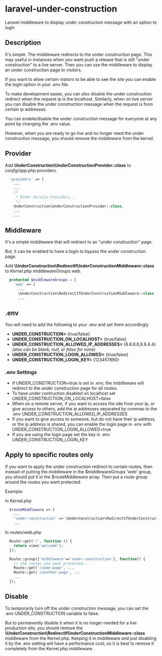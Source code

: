 # laravel-under-construction
Laravel middleware to display under construction message with an option to login 

## Description
It's simple. The middleware redirects to the under construction page. This may useful in instances when you want push a release that is still "under construction" to a live server. Then you can use the middleware to display an under construction page to visitors. 

If you want to allow certain visitors to be able to see the site you can enable the login option in your .env file. 

To make development easier, you can also disable the under construction redirect when the request ip is the localhost. Similarly, when on live server you can disable the under construction message when the request is from certain ip addresses.

You can enable/disable the under construction message for everyone at any point by changing the .env value.

However, when you are ready to go live and no longer need the under construction message, you should remove the middleware from the kernel.


## Provider
Add **UnderConstruction\UnderConstructionProvider::class** to _config/app.php_ providers.
```php
  'providers' => [
    ...
    ...
    /*
     * Other Service Providers...
     */
    UnderConstruction\UnderConstructionProvider::class,  
    ...
    ...
```

## Middleware
It's a simple middleware that will redirect to an "under construction" page. 

But, it can be enabled to have a login to bypass the under construction page.

Add **\UnderConstruction\RedirectIfUnderConstructionMiddleware::class** to _Kernel.php_ middlewareGroups web. 
```php
  protected $middlewareGroups = [
    'web' => [
      ...
      \UnderConstruction\RedirectIfUnderConstructionMiddleware::class
      ...
```

## .env
You will need to add the following to your .env and set them accordingly

- **UNDER_CONSTRUCTION=** {true/false}
- **UNDER_CONSTRUCTION_ON_LOCALHOST=** {true/false}
- **UNDER_CONSTRUCTION_ALLOWED_IP_ADDRESSES=** {8.8.8.8,8.8.4.4} _(also can be blank, null, or false for none)_
- **UNDER_CONSTRUCTION_LOGIN_ALLOWED=** {true/false}
- **UNDER_CONSTRUCTION_LOGIN_KEY=** {123457890}


### .env Settings
- If UNDER_CONSTRUCTION=true is set in .env, the middleware will redirect to the under construction page for all routes.
- To have under contruction disabled on localhost set UNDER_CONSTRUCTION_ON_LOCALHOST=false
- When on a remote server, if you want to access the site from your ip, or give access to others, add the ip addresses separated by commas to the .env UNDER_CONSTRUCTION_ALLOWED_IP_ADDRESSES
- If you want to give access to someone, but do not have their ip address, or the ip address is shared, you can enable the login page in .env with UNDER_CONSTRUCTION_LOGIN_ALLOWED=true
- If you are using the login page set the key in .env UNDER_CONSTRUCTION_LOGIN_KEY


## Apply to specific routes only
If you want to apply the under construction redirect to certain routes, then instead of putting the middleware in the $middlewareGroups 'web' group, you should put it in the $routeMiddleware array. Then put a route group around the routes you want protected.

Example:

  In Kernel.php
  ```php
    $routeMiddleware => [
      ...
      'under-construction' => \UnderConstruction\RedirectIfUnderConstructionMiddleware::class, 
      ...
  ```
  
  In routes/web.php
  ```php
    Route::get('/', function () {
      return view('welcome');
    });

    Route::group(['middleware'=>'under-construction'], function() {
      // the routes you want protected...    
      Route::get('/some-page', ...
      Route::get('/another-page', ...
      ...
    });
  ```    
    
## Disable 
To temporarily turn off the under construction message, you can set the .env UNDER_CONSTRUCTION variable to false. 

But to permanently disable it when it is no longer needed for a live production site, you should remove the **\UnderConstruction\RedirectIfUnderConstructionMiddleware::class** middleware from the Kernel.php.
Keeping it in middleware and just disabling it by the .env setting will have a performance cost; so it is best to remove it completely from the Kernel.php middleware.
